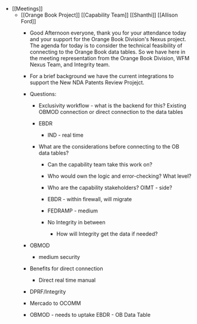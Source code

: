 - [[Meetings]]
	 - [[Orange Book Project]] [[Capability Team]] [[Shanthi]] [[Allison Ford]]
		 - Good Afternoon everyone, thank you for your attendance today and your support for the Orange Book Division's Nexus project. The agenda for today is to consider the technical feasibility of connecting to the Orange Book data tables. So we have here in the meeting representation from the Orange Book Division, WFM Nexus Team, and Integrity team. 

		 - For a brief background we have the current integrations to support the New NDA Patents Review Projejct.

		 - Questions:
			 - Exclusivity workflow - what is the backend for this? Existing OBMOD connection or direct connection to the data tables

			 - EBDR 
				 - IND - real time

			 - What are the considerations before connecting to the OB data tables?
				 - Can the capability team take this work on?

				 - Who would own the logic and error-checking? What level?

				 - Who are the capability stakeholders? OIMT - side?

				 - EBDR - within firewall, will migrate

				 - FEDRAMP - medium

				 - No Integrity in between
					 - How will Integrity get the data if needed?

		 - OBMOD 
			 - medium security

		 - Benefits for direct connection
			 - Direct real time manual

		 - DPRF/Integrity

		 - Mercado to OCOMM

		 - OBMOD - needs to uptake EBDR - OB Data Table
